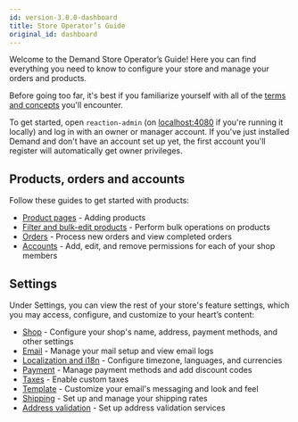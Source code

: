 ```yaml
---
id: version-3.0.0-dashboard
title: Store Operator’s Guide
original_id: dashboard
---
```


Welcome to the Demand Store Operator’s Guide! Here you can find everything you need to know to configure your store and manage your orders and products.

Before going too far, it's best if you familiarize yourself with all of the [terms and concepts](concepts-intro.md) you'll encounter.

To get started, open `reaction-admin` (on [localhost:4080](http://localhost:4080) if you're running it locally) and log in with an owner or manager account. If you've just installed Demand and don't have an account set up yet, the first account you'll register will automatically get owner privileges.

## Products, orders and accounts

Follow these guides to get started with products:

- [Product pages](products.md) - Adding products
- [Filter and bulk-edit products](products-bulk-edit.md) - Perform bulk operations on products
- [Orders](orders-admin.md) - Process new orders and view completed orders
- [Accounts](accounts.md) - Add, edit, and remove permissions for each of your shop members

## Settings

Under Settings, you can view the rest of your store's feature settings, which you may access, configure, and customize to your heart’s content:

- [Shop](shop-admin.md) - Configure your shop's name, address, payment methods, and other settings
- [Email](email-admin.md) - Manage your mail setup and view email logs
- [Localization and i18n](localization-and-i18n.md) - Configure timezone, languages, and currencies
- [Payment](payment.md) - Manage payment methods and add discount codes
- [Taxes](tax.md) - Enable custom taxes
- [Template](template.md) - Customize your email's messaging and look and feel
- [Shipping](shipping-admin.md) - Set up and manage your shipping rates
- [Address validation](operator-address-validation.md) - Set up address validation services
